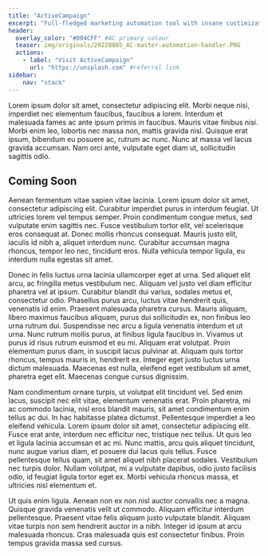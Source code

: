 ```yaml
---
title: "ActiveCampaign"
excerpt: "Full-fledged marketing automation tool with insane custimization abilities."
header:
  overlay_color: "#004CFF" #AC primary colour
  teaser: img/originals/20220805_AC-master-automation-handler.PNG
  actions:
    - label: "Visit ActiveCampaign"
      url: "https://unsplash.com" #referral link
sidebar:
    nav: "stack"
---
```


>
Lorem ipsum dolor sit amet, consectetur adipiscing elit. Morbi neque nisi, imperdiet nec elementum faucibus, faucibus a lorem. Interdum et malesuada fames ac ante ipsum primis in faucibus. Mauris vitae finibus nisi. Morbi enim leo, lobortis nec massa non, mattis gravida nisl. Quisque erat ipsum, bibendum eu posuere ac, rutrum ac nunc. Nunc at massa vel lacus gravida accumsan. Nam orci ante, vulputate eget diam ut, sollicitudin sagittis odio.

## Coming Soon

Aenean fermentum vitae sapien vitae lacinia. Lorem ipsum dolor sit amet, consectetur adipiscing elit. Curabitur imperdiet purus in interdum feugiat. Ut ultricies lorem vel tempus semper. Proin condimentum congue metus, sed vulputate enim sagittis nec. Fusce vestibulum tortor elit, vel scelerisque eros consequat at. Donec mollis rhoncus consequat. Mauris justo elit, iaculis id nibh a, aliquet interdum nunc. Curabitur accumsan magna rhoncus, tempor leo nec, tincidunt eros. Nulla vehicula tempor ligula, eu interdum nulla egestas sit amet.

Donec in felis luctus urna lacinia ullamcorper eget at urna. Sed aliquet elit arcu, ac fringilla metus vestibulum nec. Aliquam vel justo vel diam efficitur pharetra vel at ipsum. Curabitur blandit dui varius, sodales metus et, consectetur odio. Phasellus purus arcu, luctus vitae hendrerit quis, venenatis id enim. Praesent malesuada pharetra cursus. Mauris aliquam, libero maximus faucibus aliquam, purus dui sollicitudin ex, non finibus leo urna rutrum dui. Suspendisse nec arcu a ligula venenatis interdum et ut urna. Nunc rutrum mollis purus, at finibus ligula faucibus in. Vivamus ut purus id risus rutrum euismod et eu mi. Aliquam erat volutpat. Proin elementum purus diam, in suscipit lacus pulvinar at. Aliquam quis tortor rhoncus, tempus mauris in, hendrerit ex. Integer eget justo luctus urna dictum malesuada. Maecenas est nulla, eleifend eget vestibulum sit amet, pharetra eget elit. Maecenas congue cursus dignissim.

Nam condimentum ornare turpis, ut volutpat elit tincidunt vel. Sed enim lacus, suscipit nec elit vitae, elementum venenatis erat. Proin pharetra, mi ac commodo lacinia, nisl eros blandit mauris, sit amet condimentum enim tellus ac dui. In hac habitasse platea dictumst. Pellentesque imperdiet a leo eleifend vehicula. Lorem ipsum dolor sit amet, consectetur adipiscing elit. Fusce erat ante, interdum nec efficitur nec, tristique nec tellus. Ut quis leo et ligula lacinia accumsan et ac mi. Nunc mattis, arcu quis aliquet tincidunt, nunc augue varius diam, et posuere dui lacus quis tellus. Fusce pellentesque tellus quam, sit amet aliquet nibh placerat sodales. Vestibulum nec turpis dolor. Nullam volutpat, mi a vulputate dapibus, odio justo facilisis odio, id feugiat ligula tortor eget ex. Morbi vehicula rhoncus massa, et ultricies nisl elementum et.

Ut quis enim ligula. Aenean non ex non nisl auctor convallis nec a magna. Quisque gravida venenatis velit ut commodo. Aliquam efficitur interdum pellentesque. Praesent vitae felis aliquam justo vulputate blandit. Aliquam vitae turpis non sem hendrerit auctor in a nibh. Integer id ipsum at arcu malesuada rhoncus. Cras malesuada quis est consectetur finibus. Proin tempus gravida massa sed cursus.